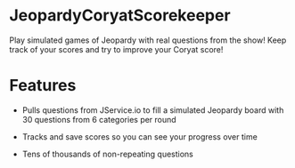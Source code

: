 # JeopardyCoryatScorekeeper

Play simulated games of Jeopardy with real questions from the show! Keep track of your scores and try to improve your Coryat score! 

Features
========

* Pulls questions from JService.io to fill a simulated Jeopardy board with 30 questions from 6 categories per round

* Tracks and save scores so you can see your progress over time

* Tens of thousands of non-repeating questions
